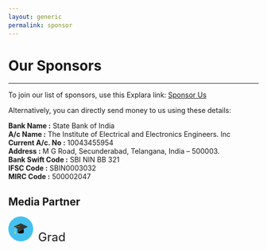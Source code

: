 ```yaml
---
layout: generic
permalink: sponsor
---
```

# Our Sponsors
---
To join our list of sponsors, use this Explara link: [Sponsor Us](https://in.explara.com/e/ieee-ahcssc-2019-sponsor)

Alternatively, you can directly send money to us using these details:

**Bank Name :** State Bank of India  
**A/c Name :** The Institute of Electrical and Electronics Engineers. Inc  
**Current A/c. No :** 10043455954  
**Address :** M G Road, Secunderabad, Telangana, India – 500003.  
**Bank Swift Code :** SBI NIN BB 321  
**IFSC Code :** SBIN0003032  
**MIRC Code :** 500002047  

## Media Partner
<img src="img/begrad-logo.png" style="height: 50px;"><span style="padding-left: 10px; font-size: 24px;">Grad</span>